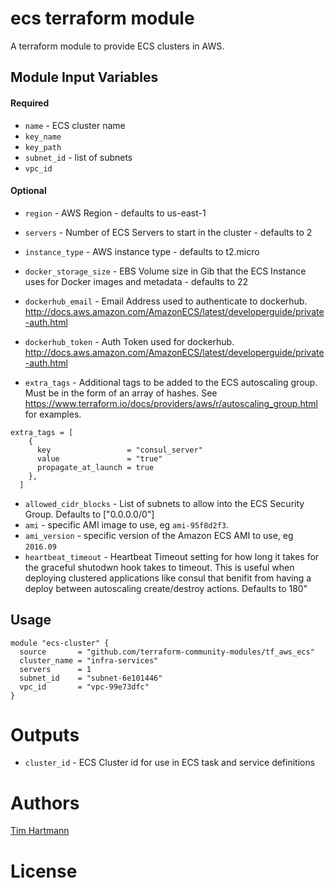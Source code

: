 ecs terraform module
===========

A terraform module to provide ECS clusters in AWS.


Module Input Variables
----------------------
#### Required
- `name` - ECS cluster name
- `key_name`
- `key_path`
- `subnet_id` - list of subnets
- `vpc_id`

#### Optional
- `region` - AWS Region - defaults to us-east-1
- `servers`  - Number of ECS Servers to start in the cluster - defaults to 2
- `instance_type` - AWS instance type - defaults to t2.micro
- `docker_storage_size` - EBS Volume size in Gib that the ECS Instance uses for Docker images and metadata - defaults to 22
- `dockerhub_email` - Email Address used to authenticate to dockerhub. http://docs.aws.amazon.com/AmazonECS/latest/developerguide/private-auth.html

- `dockerhub_token` - Auth Token used for dockerhub. http://docs.aws.amazon.com/AmazonECS/latest/developerguide/private-auth.html
- `extra_tags` - Additional tags to be added to the ECS autoscaling group. Must be in the form of an array of hashes. See https://www.terraform.io/docs/providers/aws/r/autoscaling_group.html for examples.
```
extra_tags = [
    {
      key                 = "consul_server"
      value               = "true"
      propagate_at_launch = true
    },
  ]
```
- `allowed_cidr_blocks` - List of subnets to allow into the ECS Security Group. Defaults to ["0.0.0.0/0"]
- `ami` - specific AMI image to use, eg `ami-95f8d2f3`.
- `ami_version` - specific version of the Amazon ECS AMI to use, eg `2016.09`
- `heartbeat_timeout` - Heartbeat Timeout setting for how long it takes for the graceful shutodwn hook takes to timeout. This is useful when deploying clustered applications like consul that benifit from having a deploy between autoscaling create/destroy actions. Defaults to 180"

Usage
-----

```hcl
module "ecs-cluster" {
  source       = "github.com/terraform-community-modules/tf_aws_ecs"
  cluster_name = "infra-services"
  servers      = 1
  subnet_id    = "subnet-6e101446"
  vpc_id       = "vpc-99e73dfc"
}

```

Outputs
=======

 - `cluster_id` - ECS Cluster id for use in ECS task and service definitions

Authors
=======

[Tim Hartmann](https://github.com/tfhartmann)

License
=======
